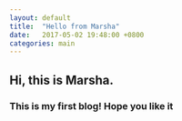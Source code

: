 ```yaml
---
layout: default
title:  "Hello from Marsha"
date:   2017-05-02 19:48:00 +0800
categories: main
---
```


<h2>Hi, this is Marsha.</h2>
<h3>This is my first blog! Hope you like it</h3>
